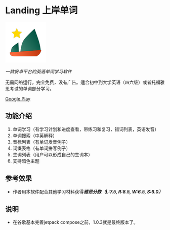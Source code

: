 # Landing 上岸单词

![Logo](landing_logo.png)

*一款安卓平台的英语单词学习软件*

无需网络运行，完全免费，没有广告。适合初中到大学英语（四六级）或者托福雅思考试的单词部分学习。

[Google Play](https://play.google.com/store/apps/details?id=com.peter.landing&hl=en_US&gl=US)

## 功能介绍

1. 单词学习（有学习计划和进度查看，带练习和复习，错词列表，英语发音）
2. 单词搜索（中英解释）
3. 音标列表（有单词发音例子）
4. 词缀表格（有单词拼写例子）
5. 生词列表（用户可以形成自己的生词本）
6. 支持暗色主题

## 参考效果

- 作者用本软件配合其他学习材料获得***雅思分数（L:7.5, R:8.5, W:6.5, S:6.0）***

## 说明

- 在谷歌基本完善jetpack compose之前，1.0.3就是最终版本了。